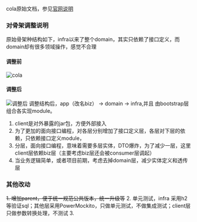 cola原始文档，参见[官网说明](https://github.com/alibaba/COLA)

### 对骨架调整说明
原始骨架种结构如下，infra以来了整个domain，其实只依赖了接口定义，而domain却有很多领域操作，感觉不合理
#### 调整前
![cola](https://img-blog.csdnimg.cn/20201209192258840.png)

#### 调整后
![调整后](https://img-blog.csdnimg.cn/5011a420879e4eeaa60f761b4a6cd5bf.png)
调整结构后，app（改名biz） -> domain -> infra,并且 由bootstrap层组合各实现module。

1. client是对外暴露的jar包，方便外部接入
2. 为了更加的面向接口编程，对各层分别增加了接口定义层，各层对下层的依赖，只依赖接口定义module，
3. 分层，面向接口编程，意味着需要多层实体，DTO爆炸，为了减少一层，这里client层依赖biz层（主要考虑biz层还会被consumer层调起）
4. 当业务逻辑简单，或者项目前期，考虑去掉domain层，减少实体定义和透传层

### 其他改动
~~1. 增加parent，便于统一规范公共版本，统一升级等~~
2. 单元测试，infra 采用h2等验证sql；其他层采用PowerMockito，只做单元测试，不做集成测试；client层只做参数转换处理，不测试
3. 
